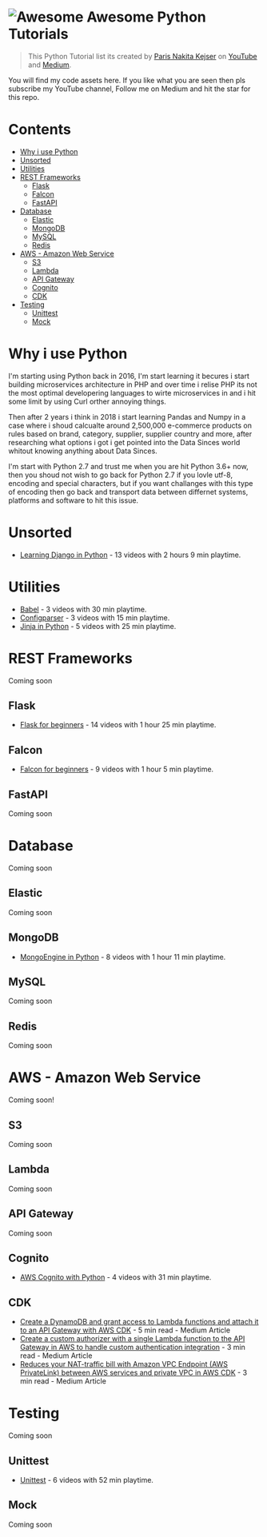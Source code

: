 # ![Awesome](https://cdn.rawgit.com/sindresorhus/awesome/d7305f38d29fed78fa85652e3a63e154dd8e8829/media/badge.svg) Awesome Python Tutorials 


> This Python Tutorial list its created by [Paris Nakita Kejser](https://www.pnk.sh) on [YouTube](https://www.youtube.com/channel/UCkFxhKB3S-JzvbXzYrZGFqw) and [Medium](https://medium.com/@parisnakitakejser).

You will find my code assets here. If you like what you are seen then pls subscribe my YouTube channel, Follow me on Medium and hit the star for this repo.

# Contents <!-- omit in toc -->

- [Why i use Python](#why-i-use-python)
- [Unsorted](#unsorted)
- [Utilities](#utilities)
- [REST Frameworks](#rest-frameworks)
  - [Flask](#flask)
  - [Falcon](#falcon)
  - [FastAPI](#fastapi)
- [Database](#database)
  - [Elastic](#elastic)
  - [MongoDB](#mongodb)
  - [MySQL](#mysql)
  - [Redis](#redis)
- [AWS - Amazon Web Service](#aws-amazon-web-service)
  - [S3](#s3)
  - [Lambda](#lambda)
  - [API Gateway](#api-gateway)
  - [Cognito](#cognito)
  - [CDK](#aws-cdk)
- [Testing](#testing)
  - [Unittest](#unittest)
  - [Mock](#mock)

# Why i use Python
I'm starting using Python back in 2016, I'm start learning it becures i start building microservices architecture in PHP and over time i relise PHP its not the most optimal developering languages to wirte microservices in and i hit some limit by using Curl orther annoying things.

Then after 2 years i think in 2018 i start learning Pandas and Numpy in a case where i shoud calcualte around 2,500,000 e-commerce products on rules based on brand, category, supplier, supplier country and more, after researching what options i got i get pointed into the Data Sinces world whitout knowing anything about Data Sinces.

I'm start with Python 2.7 and trust me when you are hit Python 3.6+ now, then you shoud not wish to go back for Python 2.7 if you lovle utf-8, encoding and special characters, but if you want challanges with this type of encoding then go back and transport data between differnet systems, platforms and software to hit this issue.

# Unsorted
- [Learning Django in Python](https://www.pnk.sh/courses/learning-django-in-python) - 13 videos with 2 hours 9 min playtime.

# Utilities
- [Babel](https://www.pnk.sh/courses/babel-in-python) - 3 videos with 30 min playtime.
- [Configparser](https://www.pnk.sh/courses/configparser-in-python) - 3 videos with 15 min playtime.
- [Jinja in Python](https://www.pnk.sh/courses/jinja-in-python) - 5 videos with 25 min playtime.

# REST Frameworks
Coming soon

## Flask
- [Flask for beginners](https://www.pnk.sh/courses/flask-for-beginners) - 14 videos with 1 hour 25 min playtime.

## Falcon
- [Falcon for beginners](https://www.pnk.sh/courses/falcon-for-beginners) - 9 videos with 1 hour 5 min playtime.

## FastAPI
Coming soon

# Database
Coming soon

## Elastic
Coming soon

## MongoDB
- [MongoEngine in Python](https://www.pnk.sh/courses/mongoengine-in-python) - 8 videos with 1 hour 11 min playtime.

## MySQL
Coming soon

## Redis
Coming soon

# AWS - Amazon Web Service
Coming soon!

## S3
Coming soon

## Lambda
Coming soon

## API Gateway
Coming soon

## Cognito
- [AWS Cognito with Python](https://www.pnk.sh/courses/aws-cognito-with-python) - 4 videos with 31 min playtime.

## CDK
- [Create a DynamoDB and grant access to Lambda functions and attach it to an API Gateway with AWS CDK](https://medium.com/devops-techable/create-a-dynamodb-and-grant-access-to-lambda-functions-and-attach-it-to-an-api-gateway-with-aws-cdk-feabd3a6c925) - 5 min read - Medium Article
- [Create a custom authorizer with a single Lambda function to the API Gateway in AWS to handle custom authentication integration](https://medium.com/devops-techable/create-a-custom-authorizer-with-a-single-lambda-function-to-the-api-gateway-in-aws-to-handle-custom-526373e17f61) - 3 min read - Medium Article
- [Reduces your NAT-traffic bill with Amazon VPC Endpoint (AWS PrivateLink) between AWS services and private VPC in AWS CDK](https://medium.com/devops-techable/reduces-your-nat-traffic-bill-with-amazon-vpc-endpoint-aws-privatelink-between-aws-services-and-cc1b792963fd) - 3 min read - Medium Article
# Testing
Coming soon

## Unittest
- [Unittest](https://www.pnk.sh/courses/unittest-in-python) - 6 videos with 52 min playtime.

## Mock
Coming soon